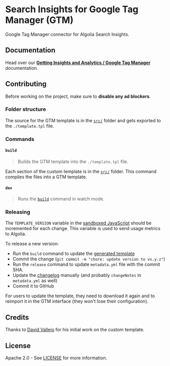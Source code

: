 # Search Insights for Google Tag Manager (GTM)

Google Tag Manager connector for Algolia Search Insights.

## Documentation

Head over our [**Getting Insights and Analytics / Google Tag Manager**](https://www.algolia.com/doc/guides/getting-insights-and-analytics/connectors/google-tag-manager/) documentation.

## Contributing

Before working on the project, make sure to **disable any ad blockers**.

### Folder structure

The source for the GTM template is in the [`src/`](src) folder and gets exported to the `./template.tpl` file.

### Commands

#### `build`

> Builds the GTM template into the `./template.tpl` file.

Each section of the custom template is in the [`src/`](src) folder. This command compiles the files into a GTM template.

#### `dev`

> Runs the [`build`](#build) command in watch mode.

### Releasing

The `TEMPLATE_VERSION` variable in the [sandboxed JavaScript](src/template.js) should be incremented for each change. This variable is used to send usage metrics to Algolia.

To release a new version:

- Run the `build` command to update the [generated template](./template.tpl)
- Commit the change (`git commit -m "chore: update version to vx.y.z"`)
- Run the `release` command to update `metadata.yml` file with the commit SHA.
- Update the [changelog](CHANGELOG.md) manually (and probably `changeNotes` in `metadata.yml` as well)
- Commit it to GitHub

For users to update the template, they need to download it again and to reimport it in the GTM interface (they won't lose their configuration).

## Credits

Thanks to [David Vallejo](https://www.thyngster.com/) for his initial work on the custom template.

## License

Apache 2.0 - See [LICENSE](/LICENSE) for more information.
